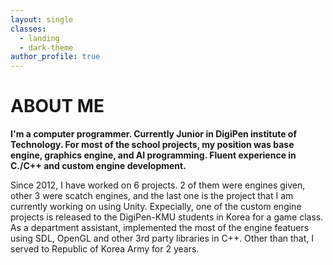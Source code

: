 ```yaml
---
layout: single
classes:
  - landing
  - dark-theme
author_profile: true
---
```


# ABOUT ME

**I'm a computer programmer. Currently Junior in DigiPen institute of Technology. For most of the school projects, my position was base engine, graphics engine, and AI programming. Fluent experience in C./C++ and custom engine development.**

  Since 2012, I have worked on 6 projects. 2 of them were engines given, other 3 were scatch engines, and the last one is the project that I am currently working on using Unity.
  Expecially, one of the custom engine projects is released to the DigiPen-KMU students in Korea for a game class. As a department assistant, implemented the most of the engine featuers using SDL, OpenGL and other 3rd party libraries in C++.
   Other than that, I served to Republic of Korea Army for 2 years.

